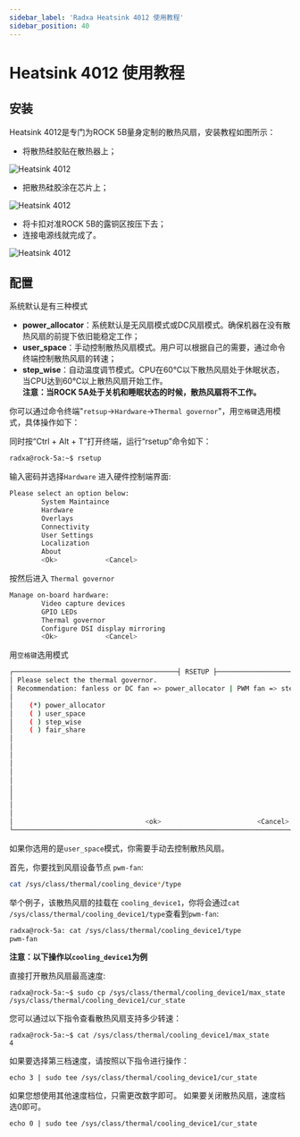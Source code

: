 ```yaml
---
sidebar_label: 'Radxa Heatsink 4012 使用教程'
sidebar_position: 40
---
```


# Heatsink 4012 使用教程

## 安装

Heatsink 4012是专门为ROCK 5B量身定制的散热风扇，安装教程如图所示：

- 将散热硅胶贴在散热器上；  

![Heatsink 4012](/img/rock5b/heatsink4012-use-1.webp)  

- 把散热硅胶涂在芯片上；
   
![Heatsink 4012](/img/rock5b/heatsink4012-use-2.webp) 

- 将卡扣对准ROCK 5B的露铜区按压下去；  
- 连接电源线就完成了。  

![Heatsink 4012](/img/rock5b/heatsink4012-use-3.webp) 



## 配置

系统默认是有三种模式    
- **power_allocator**：系统默认是无风扇模式或DC风扇模式。确保机器在没有散热风扇的前提下依旧能稳定工作；  
- **user_space**：手动控制散热风扇模式。用户可以根据自己的需要，通过命令终端控制散热风扇的转速；  
- **step_wise**：自动温度调节模式。CPU在60℃以下散热风扇处于休眠状态，当CPU达到60℃以上散热风扇开始工作。  
**注意：当ROCK 5A处于关机和睡眠状态的时候，散热风扇将不工作。**  

你可以通过命令终端"`retsup`->`Hardware`->`Thermal governor`"，用`空格键`选用模式，具体操作如下：

同时按“Ctrl + Alt + T”打开终端，运行“rsetup”命令如下：

```bash
radxa@rock-5a:~$ rsetup
```

输入密码并选择`Hardware` 进入硬件控制端界面:  

```bash
Please select an option below:
        System Maintaince
        Hardware 
        Overlays
        Connectivity
        User Settings
        Localization
        About
        <Ok>            <Cancel>  
```

按然后进入 `Thermal governor`
```bash
Manage on-board hardware: 
        Video capture devices
        GPIO LEDs       
        Thermal governor
        Configure DSI display mirroring
        <Ok>            <Cancel>       
```
用`空格键`选用模式
  
```  bash
┌─────────────────────────────────────────┤ RSETUP ├───────────────────────────────────────────────┐
│ Please select the thermal governor.                                                              │
│ Recommendation: fanless or DC fan => power_allocator | PWM fan => step_wise                      │
│                                                                                                  │
│    (*) power_allocator                                                                           │
│    ( ) user_space                                                                                │
│    ( ) step_wise                                                                                 │
│    ( ) fair_share                                                                                │
│                                                                                                  │
│                                                                                                  │
│                                                                                                  │
│                                                                                                  │
│                                                                                                  │
│                                                                                                  │
│                                                                                                  │
│                                                                                                  │
│                                                                                                  │
│                                                                                                  │
│                                 <ok>                        <Cancel>                             │           
└──────────────────────────────────────────────────────────────────────────────────────────────────│   
```

如果你选用的是`user_space`模式，你需要手动去控制散热风扇。

首先，你要找到风扇设备节点 `pwm-fan`:

```bash
cat /sys/class/thermal/cooling_device*/type
```

举个例子，该散热风扇的挂载在 `cooling_device1`，你将会通过`cat /sys/class/thermal/cooling_device1/type`查看到`pwm-fan`: 
```bash
radxa@rock-5a: cat /sys/class/thermal/cooling_device1/type
pwm-fan
```

**注意：以下操作以`cooling_device1`为例**

直接打开散热风扇最高速度:
```
radxa@rock-5a:~$ sudo cp /sys/class/thermal/cooling_device1/max_state /sys/class/thermal/cooling_device1/cur_state
```
您可以通过以下指令查看散热风扇支持多少转速：
```
radxa@rock-5a:~$ cat /sys/class/thermal/cooling_device1/max_state
4
```

如果要选择第三档速度，请按照以下指令进行操作：
```
echo 3 | sudo tee /sys/class/thermal/cooling_device1/cur_state
```

如果您想使用其他速度档位，只需更改数字即可。 如果要关闭散热风扇，速度档选0即可。
```
echo 0 | sudo tee /sys/class/thermal/cooling_device1/cur_state
```
